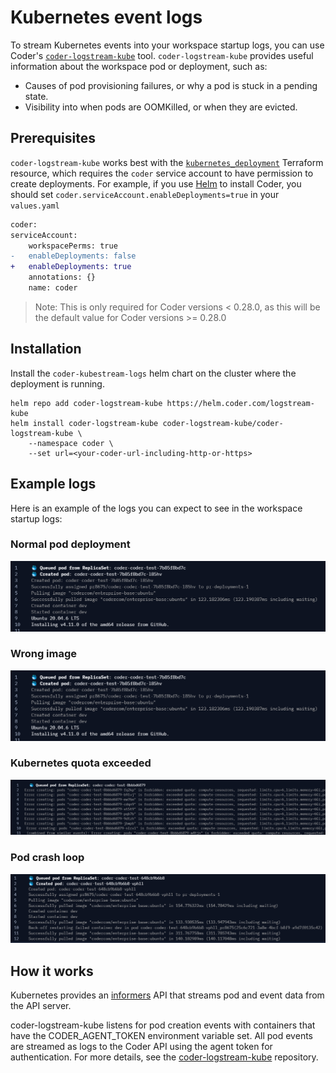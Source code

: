 # Kubernetes event logs

To stream Kubernetes events into your workspace startup logs, you can use Coder's [`coder-logstream-kube`](https://github.com/coder/coder-logstream-kube) tool. `coder-logstream-kube` provides useful information about the workspace pod or deployment, such as:

- Causes of pod provisioning failures, or why a pod is stuck in a pending state.
- Visibility into when pods are OOMKilled, or when they are evicted.

## Prerequisites

`coder-logstream-kube` works best with the [`kubernetes_deployment`](https://registry.terraform.io/providers/hashicorp/kubernetes/latest/docs/resources/deployment) Terraform resource, which requires the `coder` service account to have permission to create deployments. For example, if you use [Helm](https://coder.com/docs/v2/latest/install/kubernetes#install-coder-with-helm) to install Coder, you should set `coder.serviceAccount.enableDeployments=true` in your `values.yaml`

```diff
coder:
serviceAccount:
    workspacePerms: true
-   enableDeployments: false
+   enableDeployments: true
    annotations: {}
    name: coder
```

> Note: This is only required for Coder versions < 0.28.0, as this will be the default value for Coder versions >= 0.28.0

## Installation

Install the `coder-kubestream-logs` helm chart on the cluster where the deployment is running.

```shell
helm repo add coder-logstream-kube https://helm.coder.com/logstream-kube
helm install coder-logstream-kube coder-logstream-kube/coder-logstream-kube \
    --namespace coder \
    --set url=<your-coder-url-including-http-or-https>
```

## Example logs

Here is an example of the logs you can expect to see in the workspace startup logs:

### Normal pod deployment

![normal pod deployment](./coder-logstream-kube-logs-normal.png)

### Wrong image

![Wrong image name](./coder-logstream-kube-logs-wrong-image.png)

### Kubernetes quota exceeded

![Kubernetes quota exceeded](./coder-logstream-kube-logs-quota-exceeded.png)

### Pod crash loop

![Pod crash loop](./coder-logstream-kube-logs-pod-crashed.png)

## How it works

Kubernetes provides an [informers](https://pkg.go.dev/k8s.io/client-go/informers) API that streams pod and event data from the API server.

coder-logstream-kube listens for pod creation events with containers that have the CODER_AGENT_TOKEN environment variable set. All pod events are streamed as logs to the Coder API using the agent token for authentication. For more details, see the [coder-logstream-kube](https://github.com/coder/coder-logstream-kube) repository.
